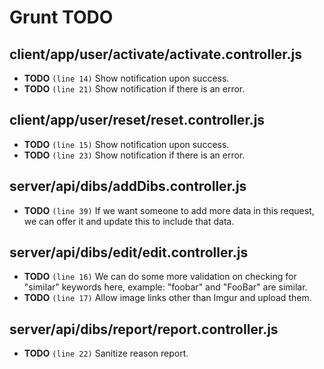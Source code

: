 # Grunt TODO


## client/app/user/activate/activate.controller.js

-  **TODO** `(line 14)`  Show notification upon success.
-  **TODO** `(line 21)`  Show notification if there is an error.

## client/app/user/reset/reset.controller.js

-  **TODO** `(line 15)`  Show notification upon success.
-  **TODO** `(line 23)`  Show notification if there is an error.

## server/api/dibs/addDibs.controller.js

-  **TODO** `(line 39)`  If we want someone to add more data in this request, we can offer it and update this to include that data.

## server/api/dibs/edit/edit.controller.js

-  **TODO** `(line 16)`  We can do some more validation on checking for "similar" keywords here, example: "foobar" and "FooBar" are similar.
-  **TODO** `(line 17)`  Allow image links other than Imgur and upload them.

## server/api/dibs/report/report.controller.js

-  **TODO** `(line 22)`  Sanitize reason report.
